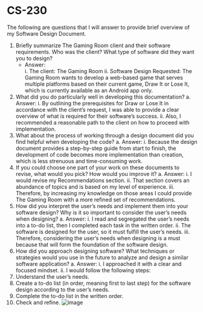 # CS-230

The following are questions that I will answer to provide brief overview of my Software Design Document.

1.	Briefly summarize The Gaming Room client and their software requirements. Who was the client? What type of software did they want you to design?
    - Answer:    
i.	The client: The Gaming Room
ii.	Software Design Requested: The Gaming Room wants to develop a web-based game that serves multiple platforms based on their current game, Draw It or Lose It, which is currently available as an Android app only.
2.	What did you do particularly well in developing this documentation?
a.	Answer:
i.	By outlining the prerequisites for Draw or Lose It in accordance with  the client’s request, I was able to provide a clear overview of what is required for their software’s success.
ii.	Also, I recommended a reasonable path to the client on how to proceed with implementation.
3.	What about the process of working through a design document did you find helpful when developing the code?
a.	Answer:
i.	Because the design document provides a step-by-step guide from start to finish, the development of code becomes more implementation than creation, which is less strenuous and time-consuming work.
4.	If you could choose one part of your work on these documents to revise, what would you pick? How would you improve it?
a.	Answer:
i.	I would revise my Recommendations section.
ii.	That section covers an abundance of topics and is based on my level of experience. 
iii.	Therefore, by increasing my knowledge on those areas I could provide The Gaming Room with a more refined set of recommendations.
5.	How did you interpret the user’s needs and implement them into your software design? Why is it so important to consider the user’s needs when designing?
a.	Answer:
i.	I read and segregated the user’s needs into a to-do list, then I completed each task in the written order.
ii.	The software is designed for the user, so it must fulfill the user’s needs. 
iii.	Therefore, considering the user’s needs when designing is a must because that will form the foundation of the software design.
6.	How did you approach designing software? What techniques or strategies would you use in the future to analyze and design a similar software application?
a.	Answer: 
i.	I approached it with a clear and focused mindset.
ii.	I would follow the following steps:
1.	Understand the user’s needs.
2.	Create a to-do list (in order, meaning first to last step) for the software design according to the user’s needs.
3.	Complete the to-do list in the written order.
4.	Check and refine.
![image](https://github.com/DennisTSherpa/CS-230/assets/137899915/a42cc250-d6bd-45d4-a0f3-e08e803c8ce2)

